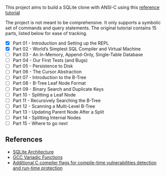 This project aims to build a SQLite clone with ANSI-C using this [reference tutorial](https://cstack.github.io/db_tutorial/)

The project is not meant to be comprehensive. It only supports a symbolic set of commands and query statements. The original tutorial contains 15 parts, listed below for ease of tracking.

- [x] Part 01 - Introduction and Setting up the REPL
- [x] Part 02 - World’s Simplest SQL Compiler and Virtual Machine
- [ ] Part 03 - An In-Memory, Append-Only, Single-Table Database
- [ ] Part 04 - Our First Tests (and Bugs)
- [ ] Part 05 - Persistence to Disk
- [ ] Part 06 - The Cursor Abstraction
- [ ] Part 07 - Introduction to the B-Tree
- [ ] Part 08 - B-Tree Leaf Node Format
- [ ] Part 09 - Binary Search and Duplicate Keys
- [ ] Part 10 - Splitting a Leaf Node
- [ ] Part 11 - Recursively Searching the B-Tree
- [ ] Part 12 - Scanning a Multi-Level B-Tree
- [ ] Part 13 - Updating Parent Node After a Split
- [ ] Part 14 - Splitting Internal Nodes
- [ ] Part 15 - Where to go next

## References

- [SQLite Architecture](https://www.sqlite.org/arch.html)
- [GCC Variadic Functions](https://www.gnu.org/software/libc/manual/html_node/How-Variadic.html)
- [Additional C compiler flags for compile-time vulnerabilities detection and run-time protection](https://best.openssf.org/Compiler-Hardening-Guides/Compiler-Options-Hardening-Guide-for-C-and-C++.html)

